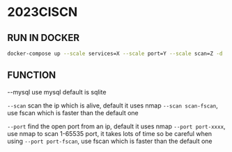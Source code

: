 # 2023CISCN

## RUN IN DOCKER

```bash
docker-compose up --scale services=X --scale port=Y --scale scan=Z -d
```

## FUNCTION

--mysql use mysql
default is sqlite

`--scan` scan the ip which is alive,  default it uses nmap
`--scan scan-fscan`, use fscan which is faster than the default one

`--port` find the open port from an ip, default it uses nmap
`--port port-xxxx`, use nmap to scan 1-65535 port, it takes lots of time so be careful when using
`--port port-fscan`, use fscan which is faster than the default one

